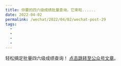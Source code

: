 ```yaml
---
title: 你要的四六级成绩批量查询，它来啦......
date: 2022-04-02
permalink: /wechat/2022/04/02/wechat-post-29
tags:
  - 
  - 
  - 
  - 
---
```


轻松搞定批量四六级成绩查询！ [点击跳转至公众号文章](http://mp.weixin.qq.com/s?__biz=MzkxNjM0MzQ0MQ==&mid=2247483798&idx=1&sn=e2a18650f8cd1d1d99083abb2ffb27e6&chksm=c1501e68f627977eb40db652dbc74854aa9917ab6706cab89815574224be14befa2e3bb6b9f6#rd)。